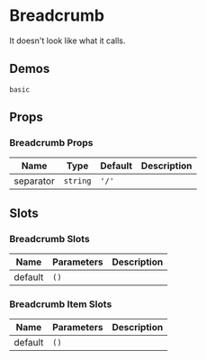 # Breadcrumb

It doesn't look like what it calls.

## Demos

```demo
basic
```

## Props

### Breadcrumb Props

| Name      | Type     | Default | Description |
| --------- | -------- | ------- | ----------- |
| separator | `string` | `'/'`   |             |

## Slots

### Breadcrumb Slots

| Name    | Parameters | Description |
| ------- | ---------- | ----------- |
| default | `()`       |             |

### Breadcrumb Item Slots

| Name    | Parameters | Description |
| ------- | ---------- | ----------- |
| default | `()`       |             |
